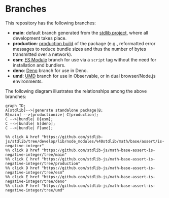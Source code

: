 <!--

@license Apache-2.0

Copyright (c) 2022 The Stdlib Authors.

Licensed under the Apache License, Version 2.0 (the "License");
you may not use this file except in compliance with the License.
You may obtain a copy of the License at

    http://www.apache.org/licenses/LICENSE-2.0

Unless required by applicable law or agreed to in writing, software
distributed under the License is distributed on an "AS IS" BASIS,
WITHOUT WARRANTIES OR CONDITIONS OF ANY KIND, either express or implied.
See the License for the specific language governing permissions and
limitations under the License.

-->

# Branches

This repository has the following branches:

-   **main**: default branch generated from the [stdlib project][stdlib-url], where all development takes place.
-   **production**: [production build][production-url] of the package (e.g., reformatted error messages to reduce bundle sizes and thus the number of bytes transmitted over a network).
-   **esm**: [ES Module][esm-url] branch for use via a `script` tag without the need for installation and bundlers.
-   **deno**: [Deno][deno-url] branch for use in Deno.
-   **umd**: [UMD][umd-url] branch for use in Observable, or in dual browser/Node.js environments.

The following diagram illustrates the relationships among the above branches:

```mermaid
graph TD;
A[stdlib]-->|generate standalone package|B;
B[main] -->|productionize| C[production];
C -->|bundle| D[esm];
C -->|bundle| E[deno];
C -->|bundle| F[umd];

%% click A href "https://github.com/stdlib-js/stdlib/tree/develop/lib/node_modules/%40stdlib/math/base/assert/is-negative-integer"
%% click B href "https://github.com/stdlib-js/math-base-assert-is-negative-integer/tree/main"
%% click C href "https://github.com/stdlib-js/math-base-assert-is-negative-integer/tree/production"
%% click D href "https://github.com/stdlib-js/math-base-assert-is-negative-integer/tree/esm"
%% click E href "https://github.com/stdlib-js/math-base-assert-is-negative-integer/tree/deno"
%% click F href "https://github.com/stdlib-js/math-base-assert-is-negative-integer/tree/umd"
```

[stdlib-url]: https://github.com/stdlib-js/stdlib/tree/develop/lib/node_modules/%40stdlib/math/base/assert/is-negative-integer
[production-url]: https://github.com/stdlib-js/math-base-assert-is-negative-integer/tree/production
[deno-url]: https://github.com/stdlib-js/math-base-assert-is-negative-integer/tree/deno
[umd-url]: https://github.com/stdlib-js/math-base-assert-is-negative-integer/tree/umd
[esm-url]: https://github.com/stdlib-js/math-base-assert-is-negative-integer/tree/esm